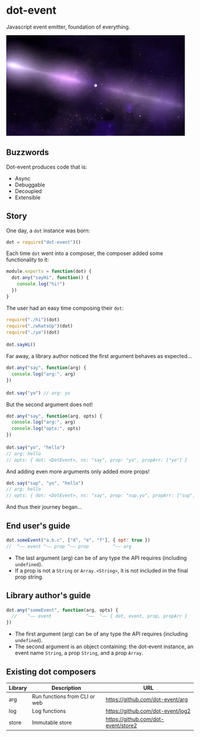 # dot-event

Javascript event emitter, foundation of everything.

![neutron star](neutron.gif)

## Buzzwords

Dot-event produces code that is:

- Async
- Debuggable
- Decoupled
- Extensible

## Story

One day, a `dot` instance was born:

```js
dot = require("dot-event")()
```

Each time `dot` went into a composer, the composer added some functionality to it:

```js
module.exports = function(dot) {
  dot.any("sayHi", function() {
    console.log("hi!")
  })
}
```

The user had an easy time composing their `dot`:

```js
require("./hi")(dot)
require("./whatsUp")(dot)
require("./yo")(dot)

dot.sayHi()
```

Far away, a library author noticed the first argument behaves as expected...

```js
dot.any("say", function(arg) {
  console.log("arg:", arg)
})

dot.say("yo") // arg: yo
```

But the second argument does not!

```js
dot.any("say", function(arg, opts) {
  console.log("arg:", arg)
  console.log("opts:", opts)
})

dot.say("yo", "hello")
// arg: hello
// opts: { dot: <DotEvent>, ns: "say", prop: "yo", propArr: ["yo"] }
```

And adding even more arguments only added more props!

```js
dot.say("sup", "yo", "hello")
// arg: hello
// opts: { dot: <DotEvent>, ns: "say", prop: "sup.yo", propArr: ["sup", "yo"] }
```

And thus their journey began...

## End user's guide

```js
dot.someEvent("a.b.c", ["d", "e", "f"], { opt: true })
//  ^—— event ^—— prop ^—— prop         ^—— arg
```

- The last argument (arg) can be of any type the API requires (including `undefined`).
- If a prop is not a `String` or `Array.<String>`, it is not included in the final prop string.

## Library author's guide

```js
dot.any("someEvent", function(arg, opts) {
  //    ^—— event             ^——  ^—— { dot, event, prop, propArr }
})
```

- The first argument (arg) can be of any type the API requires (including `undefined`).
- The second argument is an object containing: the dot-event instance, an event name `String`, a prop `String`, and a prop `Array`.

## Existing dot composers

| Library | Description                   | URL                                 |
| ------- | ----------------------------- | ----------------------------------- |
| arg     | Run functions from CLI or web | https://github.com/dot-event/arg    |
| log     | Log functions                 | https://github.com/dot-event/log2   |
| store   | Immutable store               | https://github.com/dot-event/store2 |
